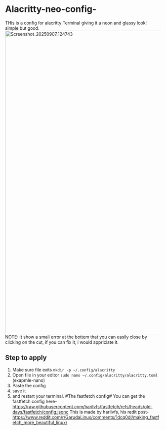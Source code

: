 # Alacritty-neo-config-
THis is a config for alacritty Terminal giving it a neon and glassy look! simple but good.
<img width="1879" height="979" alt="Screenshot_20250907_124743" src="https://github.com/user-attachments/assets/131135a7-c161-4f69-bc5e-cb64298fdf90" />
NOTE: It show a small error at the bottem that you can easily close by clicking on the cut, if you can fix it, i would appriciate it.
## Step to apply ##
1. Make sure file exits `mkdir -p ~/.config/alacritty`
2. Open file in your editor `sudo nano ~/.config/alacritty/alacritty.toml` (exapmle-nano)
3. Paste the config
4. save it
5. and restart your terminal.
#The fastfetch config#
You can get the fastfetch config here-
https://raw.githubusercontent.com/harilvfs/fastfetch/refs/heads/old-days/fastfetch/config.jsonc
This is made by harilvfs, his redit post- https://www.reddit.com/r/GarudaLinux/comments/1dcq0dl/making_fastfetch_more_beautiful_linux/

